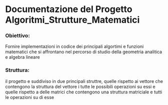 # Documentazione del Progetto Algoritmi_Strutture_Matematici

### Obiettivo: 
Fornire implementazioni in codice dei principali algortimi e funzioni matematici che si affrontano nel percorso di studio della geometria analitica e algebra lineare

### Struttura: 
il progetto e suddiviso in due principali struttre, quelle rispetto ai vettore che contengono la struttura del vettore i tutte le possibili operazioni su essi
e quelle rispetto a delle matrici che contengono una struttura matriciale e tutti le operazioni su di esse 
